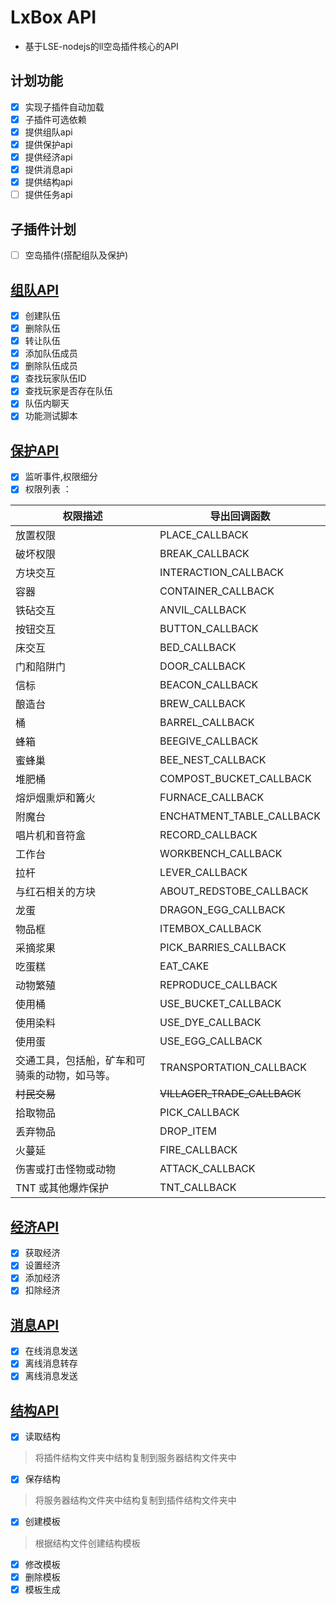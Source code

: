 # LxBox API
- 基于LSE-nodejs的ll空岛插件核心的API
## 计划功能
- [x] 实现子插件自动加载
- [x] 子插件可选依赖
- [x] 提供组队api
- [x] 提供保护api
- [x] 提供经济api
- [x] 提供消息api
- [x] 提供结构api
- [ ] 提供任务api
## 子插件计划
- [ ] 空岛插件(搭配组队及保护)


## [组队API](TeamAPI.md)
- [x] 创建队伍
- [x] 删除队伍
- [x] 转让队伍
- [x] 添加队伍成员
- [x] 删除队伍成员
- [x] 查找玩家队伍ID
- [x] 查找玩家是否存在队伍
- [x] 队伍内聊天
- [x] 功能测试脚本

##  [保护API](ProtectAPI.md)
- [x] 监听事件,权限细分
- [x] 权限列表 ：

| 权限描述 | 导出回调函数 | 
| ------- | ---------- |
| 放置权限 | PLACE_CALLBACK |
| 破坏权限 | BREAK_CALLBACK |
| 方块交互 | INTERACTION_CALLBACK |
| 容器 | CONTAINER_CALLBACK |
| 铁砧交互 | ANVIL_CALLBACK |
| 按钮交互 | BUTTON_CALLBACK |
| 床交互 | BED_CALLBACK |
| 门和陷阱门 | DOOR_CALLBACK |
| 信标 | BEACON_CALLBACK |
| 酿造台 | BREW_CALLBACK |
| 桶 | BARREL_CALLBACK |
| 蜂箱 | BEEGIVE_CALLBACK |
| 蜜蜂巢 | BEE_NEST_CALLBACK |
| 堆肥桶 | COMPOST_BUCKET_CALLBACK |
| 熔炉烟熏炉和篝火 | FURNACE_CALLBACK |
| 附魔台 | ENCHATMENT_TABLE_CALLBACK |
| 唱片机和音符盒 | RECORD_CALLBACK |
| 工作台 | WORKBENCH_CALLBACK |
| 拉杆 | LEVER_CALLBACK |
| 与红石相关的方块 | ABOUT_REDSTOBE_CALLBACK |
| 龙蛋 | DRAGON_EGG_CALLBACK |
| 物品框 | ITEMBOX_CALLBACK |
| 采摘浆果 | PICK_BARRIES_CALLBACK |
| 吃蛋糕 | EAT_CAKE |
| 动物繁殖 | REPRODUCE_CALLBACK |
| 使用桶 | USE_BUCKET_CALLBACK |
| 使用染料 | USE_DYE_CALLBACK |
| 使用蛋 | USE_EGG_CALLBACK |
| 交通工具，包括船，矿车和可骑乘的动物，如马等。 | TRANSPORTATION_CALLBACK |
| ~~村民交易~~ | ~~VILLAGER_TRADE_CALLBACK~~ |
| 拾取物品 | PICK_CALLBACK |
| 丢弃物品 | DROP_ITEM |
| 火蔓延 | FIRE_CALLBACK |
| 伤害或打击怪物或动物 | ATTACK_CALLBACK |
|TNT 或其他爆炸保护|TNT_CALLBACK|

##  [经济API](EconomyAPI.md)
- [x] 获取经济
- [x] 设置经济
- [x] 添加经济
- [x] 扣除经济

##  [消息API](MessageAPI.md)
- [x] 在线消息发送
- [x] 离线消息转存
- [x] 离线消息发送

## [结构API](StructureAPI.md)
- [x] 读取结构
> 将插件结构文件夹中结构复制到服务器结构文件夹中
- [x] 保存结构
> 将服务器结构文件夹中结构复制到插件结构文件夹中
- [x] 创建模板
> 根据结构文件创建结构模板
- [x] 修改模板
- [x] 删除模板
- [x] 模板生成
